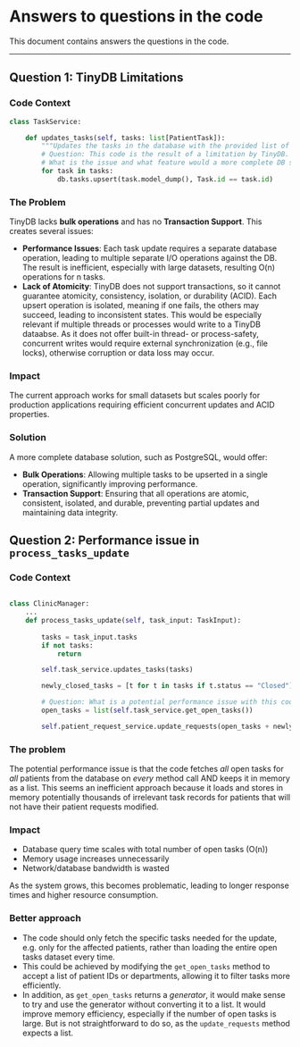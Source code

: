 # Answers to questions in the code

This document contains answers the questions in the code.

---

## Question 1: TinyDB Limitations

### Code Context
```python
class TaskService:

    def updates_tasks(self, tasks: list[PatientTask]):
        """Updates the tasks in the database with the provided list of tasks."""
        # Question: This code is the result of a limitation by TinyDB. 
        # What is the issue and what feature would a more complete DB solution offer?
        for task in tasks:
            db.tasks.upsert(task.model_dump(), Task.id == task.id)
```

### The Problem
TinyDB lacks **bulk operations** and has no **Transaction Support**. This creates several issues:

- **Performance Issues**: Each task update requires a separate database operation, leading to multiple separate I/O operations against the DB. The result is inefficient, especially with large datasets, resulting O(n) operations for n tasks.
- **Lack of Atomicity**: TinyDB does not support transactions, so it cannot guarantee atomicity, consistency, isolation, or durability (ACID). Each upsert operation is isolated, meaning if one fails, the others may succeed, leading to inconsistent states. This would be especially relevant if multiple threads or processes would write to a TinyDB dataabse. As it does not offer built-in thread- or process-safety, concurrent writes would require external synchronization (e.g., file locks), otherwise corruption or data loss may occur.

### Impact
The current approach works for small datasets but scales poorly for production applications requiring efficient concurrent updates and ACID properties.

### Solution
A more complete database solution, such as PostgreSQL, would offer:
- **Bulk Operations**: Allowing multiple tasks to be upserted in a single operation, significantly improving performance.
- **Transaction Support**: Ensuring that all operations are atomic, consistent, isolated, and durable, preventing partial updates and maintaining data integrity.



## Question 2: Performance issue in `process_tasks_update`

### Code Context
```python

class ClinicManager:
    ...
    def process_tasks_update(self, task_input: TaskInput):
        
        tasks = task_input.tasks
        if not tasks:
            return

        self.task_service.updates_tasks(tasks)

        newly_closed_tasks = [t for t in tasks if t.status == "Closed"]

        # Question: What is a potential performance issue with this code ?
        open_tasks = list(self.task_service.get_open_tasks())

        self.patient_request_service.update_requests(open_tasks + newly_closed_tasks)
```

### The problem
The potential performance issue is that the code fetches *all* open tasks for *all* patients from the database on *every* method call AND keeps it in memory as a list. 
This seems an inefficient approach because it loads and stores in memory potentially thousands of irrelevant task records for patients that will not have their patient requests modified.

### Impact
- Database query time scales with total number of open tasks (O(n))
- Memory usage increases unnecessarily
- Network/database bandwidth is wasted

As the system grows, this becomes problematic, leading to longer response times and higher resource consumption.

### Better approach
- The code should only fetch the specific tasks needed for the update, e.g. only for the affected patients, rather than loading the entire open tasks dataset every time.
- This could be achieved by modifying the `get_open_tasks` method to accept a list of patient IDs or departments, allowing it to filter tasks more efficiently.
- In addition, as `get_open_tasks` returns a *generator*, it would make sense to try and use the generator without converting it to a list. 
It would improve memory efficiency, especially if the number of open tasks is large. 
But is not straightforward to do so, as the `update_requests` method expects a list.


